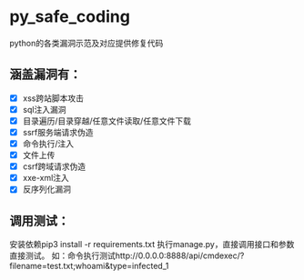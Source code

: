 # py_safe_coding
python的各类漏洞示范及对应提供修复代码

## 涵盖漏洞有：

- [x] xss跨站脚本攻击
- [x] sql注入漏洞
- [x] 目录遍历/目录穿越/任意文件读取/任意文件下载
- [x] ssrf服务端请求伪造
- [x] 命令执行/注入
- [x] 文件上传
- [x] csrf跨域请求伪造
- [x] xxe-xml注入
- [x] 反序列化漏洞

## 调用测试：
安装依赖pip3 install -r requirements.txt
执行manage.py，直接调用接口和参数直接测试。
如：命令执行测试http://0.0.0.0:8888/api/cmdexec/?filename=test.txt;whoami&type=infected_1
